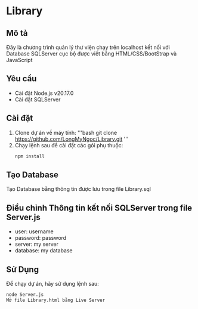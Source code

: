 # Library
## Mô tả
Đây là chương trình quản lý thư viện chạy trên localhost kết nối với Database SQLServer cục bộ được viết bằng HTML/CSS/BootStrap và JavaScript
## Yêu cầu
- Cài đặt Node.js v20.17.0
- Cài đặt SQLServer
## Cài đặt
1. Clone dự án về máy tính:
'''bash
git clone https://github.com/LongMyNgoc/Library.git '''
2. Chạy lệnh sau để cài đặt các gói phụ thuộc:
   ```bash
   npm install
   ```
## Tạo Database
Tạo Database bằng thông tin được lưu trong file Library.sql
## Điều chỉnh Thông tin kết nối SQLServer trong file Server.js
- user: username
- password: password
- server: my server
- database: my database
## Sử Dụng
Để chạy dự án, hãy sử dụng lệnh sau:
```bash
node Server.js
Mở file Library.html bằng Live Server
